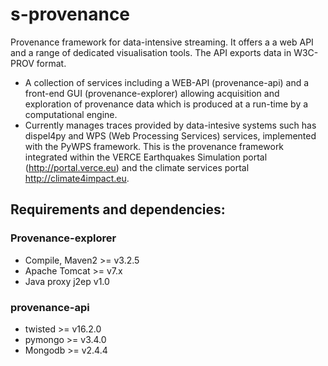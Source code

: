 # s-provenance

Provenance framework for data-intensive streaming. It offers a a web API and a range of dedicated visualisation tools. The API exports data in W3C-PROV format. 

- A collection of services including a WEB-API (provenance-api) and a front-end GUI (provenance-explorer) allowing acquisition and exploration of provenance data which is produced at a run-time by a computational engine.
- Currently manages traces provided by data-intesive systems such has dispel4py and WPS (Web Processing Services) services, implemented with the PyWPS framework. This is the provenance framework integrated within the VERCE Earthquakes Simulation portal (http://portal.verce.eu) and the climate services portal http://climate4impact.eu.

## Requirements and dependencies:
### Provenance-explorer
- Compile, Maven2 >= v3.2.5
- Apache Tomcat >= v7.x
- Java proxy j2ep v1.0
 
### provenance-api
- twisted >= v16.2.0
- pymongo >= v3.4.0
- Mongodb >= v2.4.4

